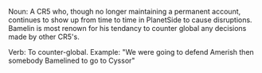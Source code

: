 Noun: A CR5 who, though no longer maintaining a permanent account, continues to
show up from time to time in PlanetSide to cause disruptions. Bamelin is most
renown for his tendancy to counter global any decisions made by other CR5's.

Verb: To counter-global. Example: "We were going to defend Amerish then somebody
Bamelined to go to Cyssor"


